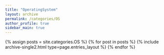 ```yaml
---
title: "OperatingSystem"
layout: archive
permalink: /categories/OS
author_profile: true
sidebar_main: true
---
```

{% assign posts = site.categories.OS %} {% for post in posts %} {% include archive-single2.html type=page.entries_layout %} {% endfor %}
